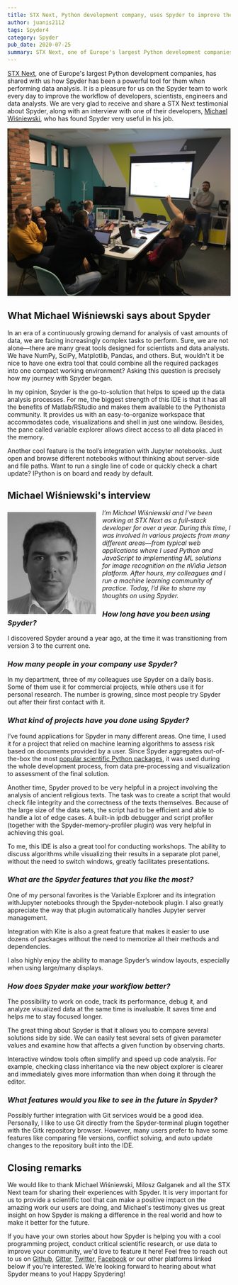 ```yaml
---
title: STX Next, Python development company, uses Spyder to improve their workflow
author: juanis2112
tags: Spyder4
category: Spyder
pub_date: 2020-07-25
summary: STX Next, one of Europe's largest Python development companies, has shared with us how Spyder has been a powerful tool for them when performing data analysis. It is a pleasure for us on the Spyder team to work every day to improve the workflow of developers, scientists, engineers and data analysts. We are very glad to receive and share a STX Next testimonial about Spyder, along with an interview with one of their developers, Michael Wiśniewski, who has found Spyder very useful in his job.
---
```


[STX Next](https://www.stxnext.com), one of Europe's largest Python development companies, has shared with us how Spyder has been a powerful tool for them when performing data analysis.
It is a pleasure for us on the Spyder team to work every day to improve the workflow of developers, scientists, engineers and data analysts.
We are very glad to receive and share a STX Next testimonial about Spyder, along with an interview with one of their developers, [Michael Wiśniewski](https://github.com/Michael-Wisniewski), who has found Spyder very useful in his job.

![Company Picture](stxnext.jpg)

## What Michael Wiśniewski says about Spyder

In an era of a continuously growing demand for analysis of vast amounts of data, we are facing increasingly complex tasks to perform.
Sure, we are not alone—there are many great tools designed for scientists and data analysts.
We have NumPy, SciPy, Matplotlib, Pandas, and others.
But, wouldn't it be nice to have one extra tool that could combine all the required packages into one compact working environment? Asking this question is precisely how my journey with Spyder began.

In my opinion, Spyder is the go-to-solution that helps to speed up the data analysis processes.
For me, the biggest strength of this IDE is that it has all the benefits of Matlab/RStudio and makes them available to the Pythonista community.
It provides us with an easy-to-organize workspace that accommodates code, visualizations and shell in just one window.
Besides, the pane called variable explorer allows direct access to all data placed in the memory.

Another cool feature is the tool’s integration with Jupyter notebooks.
Just open and browse different notebooks without thinking about server-side and file paths.
Want to run a single line of code or quickly check a chart update? IPython is on board and ready by default.

## Michael Wiśniewski's interview

<img src="profile.png" alt="Michael Wiśniewski" style="margin-top: 0.5em; width: 200px; margin-right: 1em; float: left;">

*I’m Michael Wiśniewski and I’ve been working at STX Next as a full-stack developer for over a year.
During this time, I was involved in various projects from many different areas—from typical web applications where I used Python and JavaScript to implementing ML solutions for image recognition on the nVidia Jetson platform.
After hours, my colleagues and I run a machine learning community of practice. Today, I’d like to share my thoughts on using Spyder.*

### *How long have you been using Spyder?*

I discovered Spyder around a year ago, at the time it was transitioning from version 3 to the current one.

### *How many people in your company use Spyder?*

In my department, three of my colleagues use Spyder on a daily basis.
Some of them use it for commercial projects, while others use it for personal research.
The number is growing, since most people try Spyder out after their first contact with it.

### *What kind of projects have you done using Spyder?*

I’ve found applications for Spyder in many different areas.
One time, I used it for a project that relied on machine learning algorithms to assess risk based on documents provided by a user.
Since Spyder aggregates out-of-the-box the most [popular scientific Python packages](https://www.stxnext.com/blog/most-popular-python-scientific-libraries/), it was used during the whole development process, from data pre-processing and visualization to assessment of the final solution.

Another time, Spyder proved to be very helpful in a project involving the analysis of ancient religious texts.
The task was to create a script that would check file integrity and the correctness of the texts themselves.
Because of the large size of the data sets, the script had to be efficient and able to handle a lot of edge cases.
A built-in ipdb debugger and script profiler (together with the Spyder-memory-profiler plugin) was very helpful in achieving this goal.

To me, this IDE is also a great tool for conducting workshops.
The ability to discuss algorithms while visualizing their results in a separate plot panel, without the need to switch windows, greatly facilitates presentations.

### *What are the Spyder features that you like the most?*

One of my personal favorites is the Variable Explorer and its integration withJupyter notebooks through the Spyder-notebook plugin.
I also greatly appreciate the way that plugin automatically handles Jupyter server management.

Integration with Kite is also a great feature that makes it easier to use dozens of packages without the need to memorize all their methods and dependencies.

I also highly enjoy the ability to manage Spyder’s window layouts, especially when using large/many displays.

### *How does Spyder make your workflow better?*

The possibility to work on code, track its performance, debug it, and analyze visualized data at the same time is invaluable.
It saves time and helps me to stay focused longer.

The great thing about Spyder is that it allows you to compare several solutions side by side.
We can easily test several sets of given parameter values and examine how that affects a given function by observing charts.

Interactive window tools often simplify and speed up code analysis.
For example, checking class inheritance via the new object explorer is clearer and immediately gives more information than when doing it through the editor.

### *What features would you like to see in the future in Spyder?*

Possibly further integration with Git services would be a good idea.
Personally, I like to use Git directly from the Spyder-terminal plugin together with the Gitk repository browser.
However, many users prefer to have some features like comparing file versions, conflict solving, and auto update changes to the repository built into the IDE.

## Closing remarks

We would like to thank Michael Wiśniewski, Milosz Galganek and all the STX Next team for sharing their experiences with Spyder.
It is very important for us to provide a scientific tool that can make a positive impact on the amazing work our users are doing, and Michael's testimony gives us great insight on how Spyder is making a difference in the real world and how to make it better for the future.

If you have your own stories about how Spyder is helping you with a cool programming project, conduct critical scientific research, or use data to improve your community, we'd love to feature it here!
Feel free to reach out to us on [Github](https://github.com/spyder-ide/spyder), [Gitter](https://gitter.im/spyder-ide/public), [Twitter](https://twitter.com/spyder_ide), [Facebook](https://www.facebook.com/SpyderIDE/) or our other platforms linked below if you're interested.
We're looking forward to hearing about what Spyder means to you! Happy Spydering!
